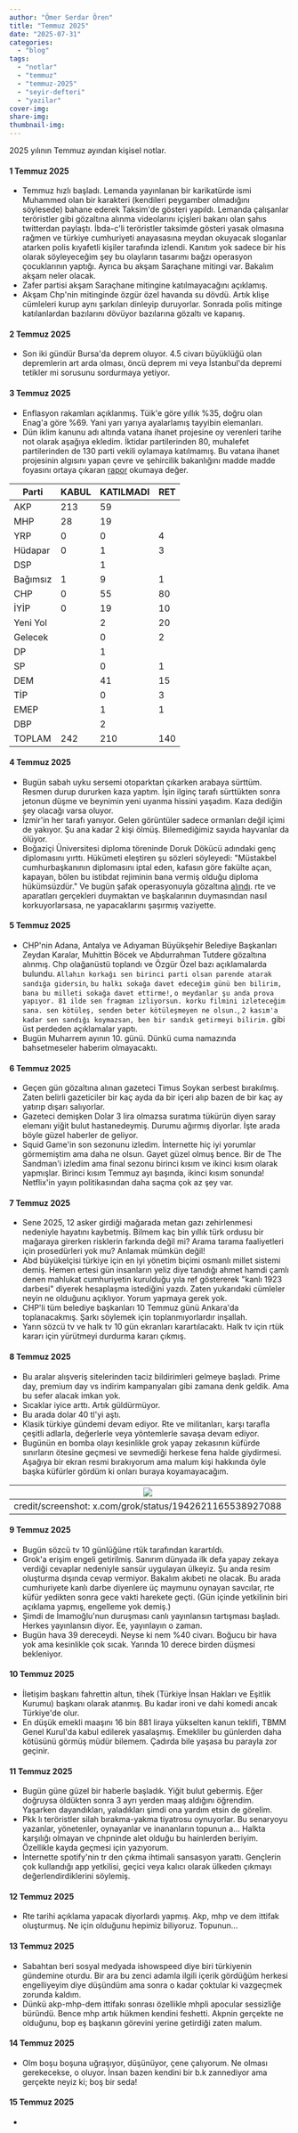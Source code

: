 ```yaml
---
author: "Ömer Serdar Ören"
title: "Temmuz 2025"
date: "2025-07-31"
categories: 
  - "blog"
tags: 
  - "notlar"
  - "temmuz"
  - "temmuz-2025"
  - "seyir-defteri"
  - "yazilar"
cover-img: 
share-img: 
thumbnail-img: 
---
```


2025 yılının Temmuz ayından kişisel notlar.

#### 1 Temmuz 2025

- Temmuz hızlı başladı. Lemanda yayınlanan bir karikatürde ismi Muhammed olan bir karakteri (kendileri peygamber olmadığını söylesede) bahane ederek Taksim'de gösteri yapıldı. Lemanda çalışanlar teröristler gibi gözaltına alınma videolarını içişleri bakanı olan şahıs twitterdan paylaştı. İbda-c'li teröristler taksimde gösteri yasak olmasına rağmen ve türkiye cumhuriyeti anayasasına meydan okuyacak sloganlar atarken polis kıyafetli kişiler tarafında izlendi. Kanıtım yok sadece bir his olarak söyleyeceğim şey bu olayların tasarımı bağzı operasyon çocuklarının yaptığı. Ayrıca bu akşam Saraçhane mitingi var. Bakalım akşam neler olacak.
- Zafer partisi akşam Saraçhane mitingine katılmayacağını açıklamış.
- Akşam Chp'nin mitinginde özgür özel havanda su dövdü. Artık klişe cümleleri kurup aynı şarkıları dinleyip duruyorlar. Sonrada polis mitinge katılanlardan bazılarını dövüyor bazılarına gözaltı ve kapanış.

#### 2 Temmuz 2025

- Son iki gündür Bursa'da deprem oluyor. 4.5 civarı büyüklüğü olan depremlerin art arda olması, öncü deprem mi veya İstanbul'da depremi tetikler mi sorusunu sordurmaya yetiyor.

#### 3 Temmuz 2025

- Enflasyon rakamları açıklanmış. Tüik'e göre yıllık %35, doğru olan Enag'a göre %69. Yani yarı yarıya ayalarlamış tayyibin elemanları.
- Dün iklim kanunu adı altında vatana ihanet projesine oy verenleri tarihe not olarak aşağıya ekledim. İktidar partilerinden 80, muhalefet partilerinden de 130 parti vekili oylamaya katılmamış. Bu vatana ihanet projesinin algısını yapan çevre ve şehircilik bakanlığını madde madde foyasını ortaya çıkaran [rapor](https://x.com/a_hatunoglu/status/1940821402979905681) okumaya değer.

| Parti | KABUL | KATILMADI | RET |
|---|---|---|---|
| AKP | 213 | 59 |  |
| MHP | 28 | 19 |  |
| YRP | 0 | 0 | 4 |
| Hüdapar | 0 | 1 | 3 |
| DSP |  | 1 |  |
| Bağımsız | 1 | 9 | 1 |
| CHP | 0 | 55 | 80 |
| İYİP | 0 | 19 | 10 |
| Yeni Yol |  | 2 | 20 |
| Gelecek |  | 0 | 2 |
| DP |  | 1 |  |
| SP |  | 0 | 1 |
| DEM |  | 41 | 15 |
| TİP |  | 0 | 3 |
| EMEP |  | 1 | 1 |
| DBP |  | 2 |  |
| TOPLAM | 242 | 210 | 140 |

#### 4 Temmuz 2025

- Bugün sabah uyku sersemi otoparktan çıkarken arabaya sürttüm. Resmen durup dururken kaza yaptım. İşin ilginç tarafı sürttükten sonra jetonun düşme ve beynimin yeni uyanma hissini yaşadım. Kaza dediğin şey olacağı varsa oluyor.
- İzmir'in her tarafı yanıyor. Gelen görüntüler sadece ormanları değil içimi de yakıyor. Şu ana kadar 2 kişi ölmüş. Bilemediğimiz sayıda hayvanlar da ölüyor.
- Boğaziçi Üniversitesi diploma töreninde Doruk Dökücü adındaki genç diplomasını yırttı. Hükümeti eleştiren şu sözleri söyleyedi: "Müstakbel cumhurbaşkanının diplomasını iptal eden, kafasın göre fakülte açan, kapayan, bölen bu istibdat rejiminin bana vermiş olduğu diploma hükümsüzdür." Ve bugün şafak operasyonuyla gözaltına [alındı](https://www.sozcu.com.tr/imamoglu-icin-diplomasini-yirtan-bogazici-universiteli-gence-safak-operasyonu-p190586). rte ve aparatları gerçekleri duymaktan ve başkalarının duymasından nasıl korkuyorlarsasa, ne yapacaklarını şaşırmış vaziyette.

#### 5 Temmuz 2025

- CHP'nin Adana, Antalya ve Adıyaman Büyükşehir Belediye Başkanları Zeydan Karalar, Muhittin Böcek ve Abdurrahman Tutdere gözaltına alınmış. Chp olağanüstü toplandı ve Özgür Özel bazı açıklamalarda bulundu. `Allahın korkağı sen birinci parti olsan parende atarak sandığa gidersin`,  `bu halkı sokağa davet edeceğim günü ben bilirim, bana bu milleti sokağa davet ettirme!`, `o meydanlar şu anda prova yapıyor. 81 ilde sen fragman izliyorsun. korku filmini izleteceğim sana. sen kötüleş, senden beter kötüleşmeyen ne olsun.`, `2 kasım'a kadar sen sandığı koymazsan, ben bir sandık getirmeyi bilirim.` gibi üst perdeden açıklamalar yaptı.
- Bugün Muharrem ayının 10. günü. Dünkü cuma namazında bahsetmeseler haberim olmayacaktı.

#### 6 Temmuz 2025

- Geçen gün gözaltına alınan gazeteci Timus Soykan serbest bırakılmış. Zaten belirli gazeticiler bir kaç ayda da bir içeri alıp bazen de bir kaç ay yatırıp dışarı salıyorlar.
- Gazeteci demişken Dolar 3 lira olmazsa suratıma tükürün diyen saray elemanı yiğit bulut hastanedeymiş. Durumu ağırmış diyorlar. İşte arada böyle güzel haberler de geliyor.
- Squid Game'in son sezonunu izledim. İnternette hiç iyi yorumlar görmemiştim ama daha ne olsun. Gayet güzel olmuş bence. Bir de The Sandman'i izledim ama final sezonu birinci kısım ve ikinci kısım olarak yapmışlar. Birinci kısım Temmuz ayı başında, ikinci kısım sonunda! Netflix'in yayın politikasından daha saçma çok az şey var.

#### 7 Temmuz 2025

- Sene 2025, 12 asker girdiği mağarada metan gazı zehirlenmesi nedeniyle hayatını kaybetmiş. Bilmem kaç bin yıllık türk ordusu bir mağaraya girerken risklerin farkında değil mi? Arama tarama faaliyetleri için prosedürleri yok mu? Anlamak mümkün değil!
- Abd büyükelçisi türkiye için en iyi yönetim biçimi osmanlı millet sistemi demiş. Hemen ertesi gün insanların yeliz diye tanıdığı ahmet hamdi çamlı denen mahlukat cumhuriyetin kurulduğu yıla ref göstererek "kanlı 1923 darbesi" diyerek hesaplaşma istediğini yazdı. Zaten yukarıdaki cümleler neyin ne olduğunu açıklıyor. Yorum yapmaya gerek yok.
- CHP'li tüm belediye başkanları 10 Temmuz günü Ankara'da toplanacakmış. Şarkı söylemek için toplanmıyorlardır inşallah.
- Yarın sözcü tv ve halk tv 10 gün ekranları karartılacaktı. Halk tv için rtük kararı için yürütmeyi durdurma kararı çıkmış.

#### 8 Temmuz 2025

- Bu aralar alışveriş sitelerinden taciz bildirimleri gelmeye başladı. Prime day, premium day vs indirim kampanyaları gibi zamana denk geldik. Ama bu sefer alacak imkan yok.
- Sıcaklar iyice arttı. Artık güldürmüyor.
- Bu arada dolar 40 tl'yi aştı.
- Klasik türkiye gündemi devam ediyor. Rte ve militanları, karşı tarafla çeşitli adlarla, değerlerle veya yöntemlerle savaşa devam ediyor.
- Bugünün en bomba olayı kesinlikle grok yapay zekasının küfürde sınırların ötesine geçmesi ve sevmediği herkese fena halde giydirmesi. Aşağıya bir ekran resmi bırakıyorum ama malum kişi hakkında öyle başka küfürler gördüm ki onları buraya koyamayacağım.


| ![](/assets/img/2025/07/ekran-resmi-2025-07-08-x.com-grok-status-1942621165538927088.png) |
|:---:|
| credit/screenshot: x.com/grok/status/1942621165538927088 |

#### 9 Temmuz 2025

- Bugün sözcü tv 10 günlüğüne rtük tarafından karartıldı.
- Grok'a erişim engeli getirilmiş. Sanırım dünyada ilk defa yapay zekaya verdiği cevaplar nedeniyle sansür uygulayan ülkeyiz. Şu anda resim oluşturma dışında cevap vermiyor. Bakalım akıbeti ne olacak. Bu arada cumhuriyete kanlı darbe diyenlere üç maymunu oynayan savcılar, rte küfür yedikten sonra gece vakti harekete geçti. (Gün içinde yetkilinin biri açıklama yapmış, engelleme yok demiş.)
- Şimdi de İmamoğlu'nun duruşması canlı yayınlansın tartışması başladı. Herkes yayınlansın diyor. Ee, yayınlayın o zaman.
- Bugün hava 39 dereceydi. Neyse ki nem %40 civarı. Boğucu bir hava yok ama kesinlikle çok sıcak. Yarında 10 derece birden düşmesi bekleniyor.

#### 10 Temmuz 2025

- İletişim başkanı fahrettin altun, tihek (Türkiye İnsan Hakları ve Eşitlik Kurumu) başkanı olarak atanmış. Bu kadar ironi ve dahi komedi ancak Türkiye'de olur.
- En düşük emekli maaşını 16 bin 881 liraya yükselten kanun teklifi, TBMM Genel Kurul'da kabul edilerek yasalaşmış. Emekliler bu günlerden daha kötüsünü görmüş müdür bilemem. Çadırda bile yaşasa bu parayla zor geçinir.

#### 11 Temmuz 2025

- Bugün güne güzel bir haberle başladık. Yiğit bulut gebermiş. Eğer doğruysa öldükten sonra 3 ayrı yerden maaş aldığını öğrendim. Yaşarken dayandıkları, yaladıkları şimdi ona yardım etsin de görelim.
- Pkk lı teröristler silah bırakma-yakma tiyatrosu oynuyorlar. Bu senaryoyu yazanlar, yönetenler, oynayanlar ve inananların topunun a... Halkta karşılığı olmayan ve chpninde alet olduğu bu hainlerden beriyim. Özellikle kayda geçmesi için yazıyorum.
- İnternette spotify'nin tr den çıkma ihtimali sansasyon yarattı. Gençlerin çok kullandığı app yetkilisi, geçici veya kalıcı olarak ülkeden çıkmayı değerlendirdiklerini söylemiş.

#### 12 Temmuz 2025

- Rte tarihi açıklama yapacak diyorlardı yapmış. Akp, mhp ve dem ittifak oluşturmuş. Ne için olduğunu hepimiz biliyoruz. Topunun...

#### 13 Temmuz 2025

- Sabahtan beri sosyal medyada ishowspeed diye biri türkiyenin gündemine oturdu. Bir ara bu zenci adamla ilgili içerik gördüğüm herkesi engelliyeyim diye düşündüm ama sonra o kadar çoktular ki vazgeçmek zorunda kaldım.
- Dünkü akp-mhp-dem ittifakı sonrası özellikle mhpli apocular sessizliğe büründü. Bence mhp artık hükmen kendini feshetti. Akpnin gerçekte ne olduğunu, bop eş başkanın görevini yerine getirdiği zaten malum.

#### 14 Temmuz 2025

- Olm boşu boşuna uğraşıyor, düşünüyor, çene çalıyorum. Ne olması gerekecekse, o oluyor. İnsan bazen kendini bir b.k zannediyor ama gerçekte neyiz ki; boş bir seda!

#### 15 Temmuz 2025

- 